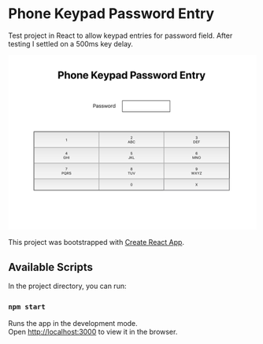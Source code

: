 # Phone Keypad Password Entry

Test project in React to allow keypad entries for password field.  After testing I settled on a 500ms key delay.  

![Image of project ui](https://raw.githubusercontent.com/erikhedin/react-keypad/master/public/phone-keypad.png)

This project was bootstrapped with [Create React App](https://github.com/facebook/create-react-app).

## Available Scripts

In the project directory, you can run:

### `npm start`

Runs the app in the development mode.<br />
Open [http://localhost:3000](http://localhost:3000) to view it in the browser.

